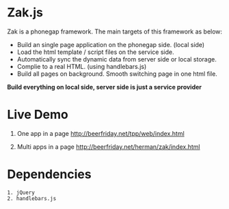 Zak.js
===

Zak is a phonegap framework. The main targets of this framework as below:

 - Build an single page application on the phonegap side. (local side)
 - Load the html template / script files on the service side.
 - Automatically sync the dynamic data from server side or local storage.
 - Complie to a real HTML. (using handlebars.js)
 - Build all pages on background. Smooth switching page in one html file.


<strong>Build everything on local side, server side is just a service provider</strong>



Live Demo
==================

1. One app in a page
   http://beerfriday.net/tpp/web/index.html

2. Multi apps in a page
   http://beerfriday.net/herman/zak/index.html



Dependencies
==================
	1. jQuery
	2. handlebars.js
